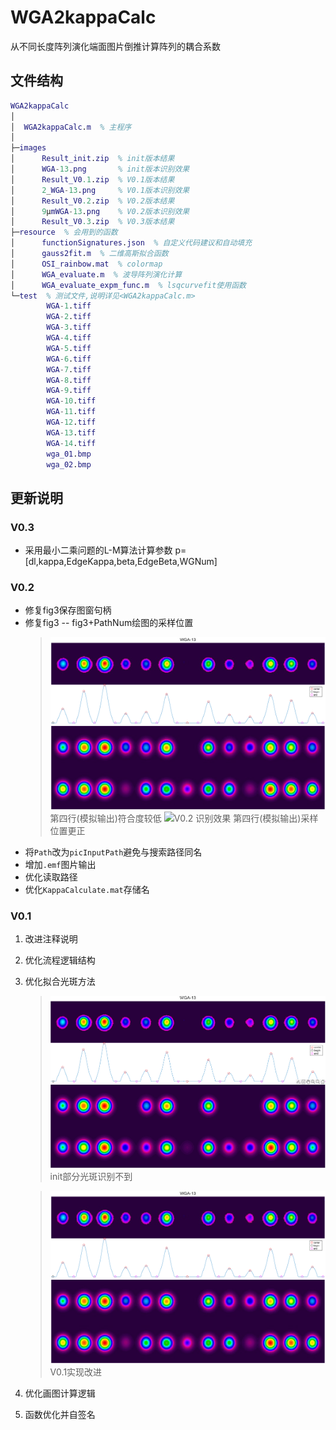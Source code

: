 # WGA2kappaCalc
从不同长度阵列演化端面图片倒推计算阵列的耦合系数
## 文件结构
``` matlab
WGA2kappaCalc
│
│  WGA2kappaCalc.m  % 主程序
│
├─images
│      Result_init.zip  % init版本结果
│      WGA-13.png       % init版本识别效果
│      Result_V0.1.zip  % V0.1版本结果
│      2_WGA-13.png     % V0.1版本识别效果
│      Result_V0.2.zip  % V0.2版本结果
│      9μmWGA-13.png    % V0.2版本识别效果
│      Result_V0.3.zip  % V0.3版本结果
├─resource  % 会用到的函数
│      functionSignatures.json  % 自定义代码建议和自动填充
│      gauss2fit.m  % 二维高斯拟合函数
│      OSI_rainbow.mat  % colormap
│      WGA_evaluate.m  % 波导阵列演化计算
│      WGA_evaluate_expm_func.m  % lsqcurvefit使用函数
└─test  % 测试文件,说明详见<WGA2kappaCalc.m>
        WGA-1.tiff
        WGA-2.tiff
        WGA-3.tiff
        WGA-4.tiff
        WGA-5.tiff
        WGA-6.tiff
        WGA-7.tiff
        WGA-8.tiff
        WGA-9.tiff
        WGA-10.tiff
        WGA-11.tiff
        WGA-12.tiff
        WGA-13.tiff
        WGA-14.tiff
        wga_01.bmp
        wga_02.bmp
```
## 更新说明
### V0.3
- 采用最小二乘问题的L-M算法计算参数 p=[dl,kappa,EdgeKappa,beta,EdgeBeta,WGNum]
### V0.2
- 修复fig3保存图窗句柄
- 修复fig3 -- fig3+PathNum绘图的采样位置
    > ![V0.1 识别效果](images/2_WGA-13.png "V0.1 识别效果")
    > 第四行(模拟输出)符合度较低
    > ![V0.2 识别效果](images/9μmWGA-13.png "V0.2 识别效果")
    > 第四行(模拟输出)采样位置更正
- 将`Path`改为`picInputPath`避免与搜索路径同名
- 增加`.emf`图片输出
- 优化读取路径
- 优化`KappaCalculate.mat`存储名
### V0.1
1. 改进注释说明
2. 优化流程逻辑结构
3. 优化拟合光斑方法
    > ![init 识别效果](images/WGA-13.png "init 识别效果")
    > init部分光斑识别不到

    > ![V0.1 识别效果](images/2_WGA-13.png "V0.1 识别效果")
    > V0.1实现改进
4. 优化画图计算逻辑
5. 函数优化并自签名
